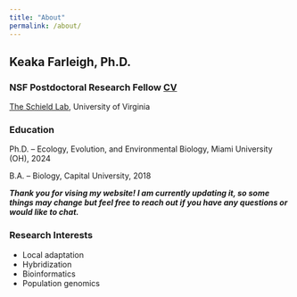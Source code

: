 ```yaml
---
title: "About"
permalink: /about/
---
```

## Keaka Farleigh, Ph.D. 
### NSF Postdoctoral Research Fellow [CV](https://kfarleigh.github.io/CV/KFarleigh_CV_4-11-2025.pdf)
[The Schield Lab](https://schieldlab.org/), University of Virginia

### Education
Ph.D. – Ecology, Evolution, and Environmental Biology, Miami University (OH), 2024 

B.A. – Biology, Capital University, 2018 

_**Thank you for vising my website! I am currently updating it, so some things may change but feel free to reach out if you have any questions or would like to chat.**_ 

### Research Interests
- Local adaptation
- Hybridization 
- Bioinformatics
- Population genomics
